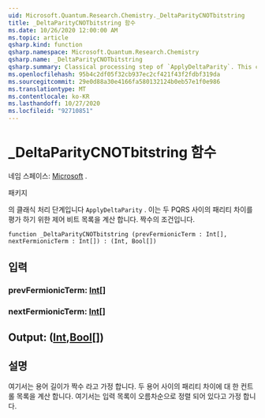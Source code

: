 ```yaml
---
uid: Microsoft.Quantum.Research.Chemistry._DeltaParityCNOTbitstring
title: _DeltaParityCNOTbitstring 함수
ms.date: 10/26/2020 12:00:00 AM
ms.topic: article
qsharp.kind: function
qsharp.namespace: Microsoft.Quantum.Research.Chemistry
qsharp.name: _DeltaParityCNOTbitstring
qsharp.summary: Classical processing step of `ApplyDeltaParity`. This computes a list of control qubits for evaluating parity difference between any two PQRS... terms of even length.
ms.openlocfilehash: 95b4c2df05f32cb937ec2cf421f43f2fdbf319da
ms.sourcegitcommit: 29e0d88a30e4166fa580132124b0eb57e1f0e986
ms.translationtype: MT
ms.contentlocale: ko-KR
ms.lasthandoff: 10/27/2020
ms.locfileid: "92710851"
---
```

# <a name="_deltaparitycnotbitstring-function"></a>_DeltaParityCNOTbitstring 함수

네임 스페이스: [Microsoft](xref:Microsoft.Quantum.Research.Chemistry) .

패키지 [](https://nuget.org/packages/)


의 클래식 처리 단계입니다 `ApplyDeltaParity` .
이는 두 PQRS 사이의 패리티 차이를 평가 하기 위한 제어 비트 목록을 계산 합니다. 짝수의 조건입니다.

```qsharp
function _DeltaParityCNOTbitstring (prevFermionicTerm : Int[], nextFermionicTerm : Int[]) : (Int, Bool[])
```


## <a name="input"></a>입력

### <a name="prevfermionicterm--int"></a>prevFermionicTerm: [Int](xref:microsoft.quantum.lang-ref.int)[]




### <a name="nextfermionicterm--int"></a>nextFermionicTerm: [Int](xref:microsoft.quantum.lang-ref.int)[]





## <a name="output--intbool"></a>Output: ([Int](xref:microsoft.quantum.lang-ref.int),[Bool](xref:microsoft.quantum.lang-ref.bool)[])



## <a name="remarks"></a>설명

여기서는 용어 길이가 짝수 라고 가정 합니다.
두 용어 사이의 패리티 차이에 대 한 컨트롤 목록을 계산 합니다.
여기서는 입력 목록이 오름차순으로 정렬 되어 있다고 가정 합니다.